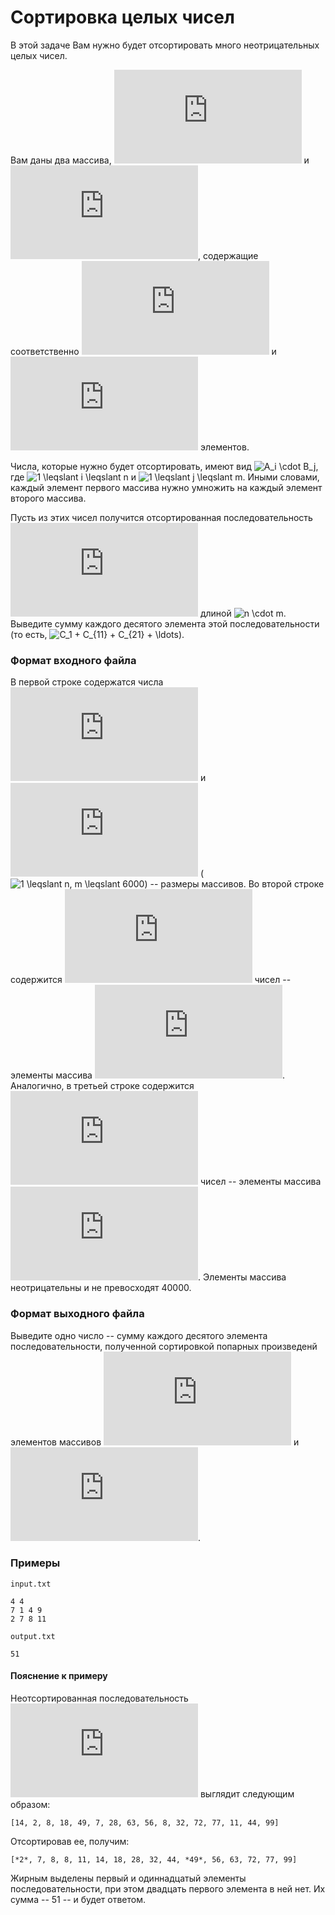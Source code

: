 # Сортировка целых чисел

В этой задаче Вам нужно будет отсортировать много неотрицательных целых чисел.

Вам даны два массива, ![A](https://latex.codecogs.com/svg.latex?A) и ![B](https://latex.codecogs.com/svg.latex?B), содержащие соответственно ![n](https://latex.codecogs.com/svg.latex?n) и ![m](https://latex.codecogs.com/svg.latex?m) элементов.

Числа, которые нужно будет отсортировать, имеют вид ![A_i \cdot B_j](https://latex.codecogs.com/svg.latex?A_i%20\cdot%20B_j), где ![1 \leqslant i \leqslant n](https://latex.codecogs.com/svg.latex?1%20\leqslant%20i%20\leqslant%20n) и ![1 \leqslant j \leqslant m](https://latex.codecogs.com/svg.latex?1%20\leqslant%20j%20\leqslant%20m).  Иными словами, каждый элемент первого массива нужно умножить на каждый элемент второго массива.

Пусть из этих чисел получится отсортированная последовательность ![С](https://latex.codecogs.com/svg.latex?C) длиной ![n \cdot m](https://latex.codecogs.com/svg.latex?n%20\cdot%20m).  Выведите сумму каждого десятого элемента этой последовательности (то есть, ![C_1 + C_{11} + C_{21} + \ldots](https://latex.codecogs.com/svg.latex?C_1+C_{11}+C_{21}+\ldots)).

### Формат входного файла

В первой строке содержатся числа ![n](https://latex.codecogs.com/svg.latex?n) и ![m](https://latex.codecogs.com/svg.latex?m) (![1 \leqslant n, m \leqslant 6000](https://latex.codecogs.com/svg.latex?1%20\leqslant%20n,m%20\leqslant%206000)) -- размеры массивов.  Во второй строке содержится ![n](https://latex.codecogs.com/svg.latex?n) чисел -- элементы массива ![A](https://latex.codecogs.com/svg.latex?A).  Аналогично, в третьей строке содержится ![m](https://latex.codecogs.com/svg.latex?m) чисел -- элементы массива ![B](https://latex.codecogs.com/svg.latex?B).  Элементы массива неотрицательны и не превосходят 40000.

### Формат выходного файла

Выведите одно число -- сумму каждого десятого элемента последовательности, полученной сортировкой попарных произведенй элементов массивов ![A](https://latex.codecogs.com/svg.latex?A) и ![B](https://latex.codecogs.com/svg.latex?B).

### Примеры

`input.txt`
```
4 4
7 1 4 9
2 7 8 11
```

`output.txt`
```
51
```

#### Пояснение к примеру

Неотсортированная последовательность ![C](https://latex.codecogs.com/svg.latex?C) выглядит следующим образом:
```
[14, 2, 8, 18, 49, 7, 28, 63, 56, 8, 32, 72, 77, 11, 44, 99]
```

Отсортировав ее, получим:
```
[*2*, 7, 8, 8, 11, 14, 18, 28, 32, 44, *49*, 56, 63, 72, 77, 99]
```

Жирным выделены первый и одиннадцатый элементы последовательности, при этом двадцать первого элемента в ней нет.  Их сумма -- 51 -- и будет ответом.



